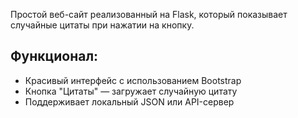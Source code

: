 Простой веб-сайт реализованный на Flask, который показывает случайные цитаты при нажатии на кнопку.

## Функционал:
- Красивый интерфейс с использованием Bootstrap
- Кнопка "Цитаты" — загружает случайную цитату
- Поддерживает локальный JSON или API-сервер
